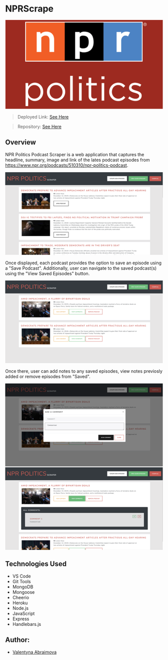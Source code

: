 # NPRScrape
![](public/css/img/npr.png)


> Deployed Link: [See Here](https://warm-sea-39546.herokuapp.com/)

> Repository: [See Here](https://github.com/Abraval/NPRScrape)



## Overview

NPR Politics Podcast Scraper is a web application that captures the headline, summary, image and link of the lates podcast episodes from https://www.npr.org/podcasts/510310/npr-politics-podcast.

![](public/css/img/1.png)


Once displayed, each podcast provides the option to save an episode using a "Save Podcast". Additionally, user can navigate to the saved podcast(s) using the "View Saved Episodes" button.

![](public/css/img/2.png)


Once there, user can add notes to any saved episodes, view notes previosly added or remove episodes from "Saved".

![](public/css/img/3.png)
![](public/css/img/4.png)


## Technologies Used

- VS Code
- Git Tools
- MongoDB
- Mongoose
- Cheerio
- Heroku
- Node.js
- JavaScript
- Express
- Handlebars.js

## Author:


- [Valentyna Abraimova](https://abraval.github.io/MainPortfolio)



